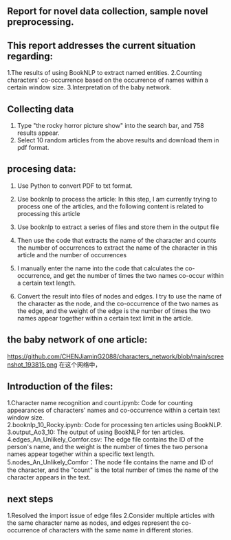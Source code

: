 ## Report for novel data collection, sample novel preprocessing.

## This report addresses the current situation regarding:
1.The results of using BookNLP to extract named entities.
2.Counting characters' co-occurrence based on the occurrence of names within a certain window size.
3.Interpretation of the baby network.
## Collecting data
1. Type "the rocky horror picture show" into the search bar, and 758 results appear.
2. Select 10 random articles from the above results and download them in pdf format.

## procesing data:
1. Use Python to convert PDF to txt format.
2. Use booknlp to process the article: In this step, I am currently trying to process one of the articles, and the following content is related to processing this article
3. Use booknlp to extract a series of files and store them in the output file
4. Then use the code that extracts the name of the character and counts the number of occurrences to extract the name of the character in this article and the number of occurrences
5. I manually enter the name into the code that calculates the co-occurrence, and get the number of times the two names co-occur within a certain text length.

6. Convert the result into files of nodes and edges.
I try to use the name of the character as the node, and the co-occurrence of the two names as the edge, and the weight of the edge is the number of times the two names appear together within a certain text limit in the article.

## the baby network of one article:
https://github.com/CHENJiaminG2088/characters_network/blob/main/screenshot_193815.png
在这个网络中，

## Introduction of the files:
1.Character name recognition and count.ipynb: Code for counting appearances of characters' names and co-occurrence within a certain text window size.  
2.booknlp_10_Rocky.ipynb: Code for processing ten articles using BookNLP. 
3.output_Ao3_10: The output of using BookNLP for ten articles.  
4.edges_An_Unlikely_Comfor.csv: The edge file contains the ID of the person's name, and the weight is the number of times the two persona names appear together within a specific text length.  
5.nodes_An_Unlikely_Comfor：The node file contains the name and ID of the character, and the "count" is the total number of times the name of the character appears in the text.


## next steps
1.Resolved the import issue of edge files
2.Consider multiple articles with the same character name as nodes, and edges represent the co-occurrence of characters with the same name in different stories.
